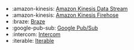 <!-- To add an entry, first add an SVG logo in overrides/.icons, then add a new line item in the table. Wrap the icon filename in colons to reference it. -->

<div class="grid cards" markdown>

- :amazon-kinesis: [Amazon Kinesis Data Stream](../data/destinations/kinesis-data-stream.md)
- :amazon-kinesis: [Amazon Kinesis Firehose](../data/destinations/kinesis-firehose.md)
- :braze: [Braze](../data/destinations/braze.md)
- :google-pub-sub: [Google Pub/Sub](../data/destinations/google-pub-sub.md)
- :intercom: [Intercom](../data/destinations/intercom.md)
- :iterable: [Iterable](../data/destinations/iterable.md)

</div>